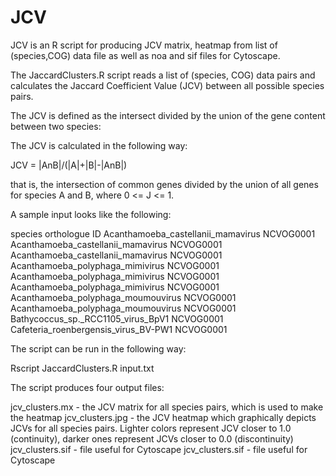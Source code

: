 # JCV
JCV is an R script for producing JCV matrix, heatmap from list of (species,COG) data file as well as noa and sif files for Cytoscape.

The JaccardClusters.R script reads a list of (species, COG) data pairs and calculates the Jaccard Coefficient Value (JCV) between all possible species pairs.

The JCV is defined as the intersect divided by the union of the gene content between two species:

The JCV is calculated in the following way: 

JCV = |AnB|/(|A|+|B|-|AnB|)

that is, the intersection of common genes divided by the union of all genes for species A and B, where 0 <= J <= 1.

A sample input looks like the following:

species                                 orthologue ID
Acanthamoeba_castellanii_mamavirus      NCVOG0001
Acanthamoeba_castellanii_mamavirus      NCVOG0001
Acanthamoeba_castellanii_mamavirus      NCVOG0001
Acanthamoeba_polyphaga_mimivirus        NCVOG0001
Acanthamoeba_polyphaga_mimivirus        NCVOG0001
Acanthamoeba_polyphaga_mimivirus        NCVOG0001
Acanthamoeba_polyphaga_moumouvirus      NCVOG0001
Acanthamoeba_polyphaga_moumouvirus      NCVOG0001
Bathycoccus_sp._RCC1105_virus_BpV1      NCVOG0001
Cafeteria_roenbergensis_virus_BV-PW1    NCVOG0001

The script can be run in the following way:

Rscript JaccardClusters.R input.txt

The script produces four output files:

jcv_clusters.mx - the JCV matrix for all species pairs, which is used to make the heatmap
jcv_clusters.jpg - the JCV heatmap which graphically depicts JCVs for all species pairs. Lighter colors represent JCV closer to 1.0 (continuity), darker ones represent JCVs closer to 0.0 (discontinuity)
jcv_clusters.sif - file useful for Cytoscape
jcv_clusters.sif - file useful for Cytoscape
